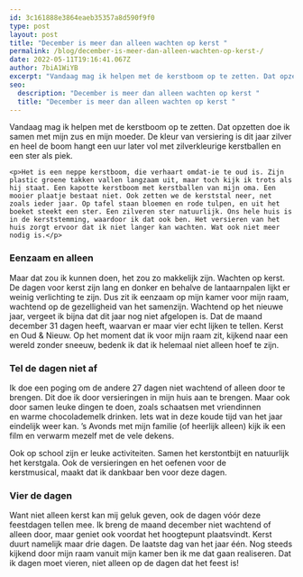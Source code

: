 ```yaml
---
id: 3c161888e3864eaeb35357a8d590f9f0
type: post
layout: post
title: "December is meer dan alleen wachten op kerst "
permalink: /blog/december-is-meer-dan-alleen-wachten-op-kerst-/
date: 2022-05-11T19:16:41.067Z
author: 7biA1WiYB
excerpt: "Vandaag mag ik helpen met de kerstboom op te zetten. Dat opzetten doe ik samen met mijn zus en mijn moeder. De kleur van versiering is dit jaar zilver en heel de boom hangt een uur later vol met zilverkleurige kerstballen en een ster als piek.  "
seo:
  description: "December is meer dan alleen wachten op kerst "
  title: "December is meer dan alleen wachten op kerst "
---
```

Vandaag mag ik helpen met de kerstboom op te zetten. Dat opzetten doe ik samen met mijn zus en mijn moeder. De kleur van versiering is dit jaar zilver en heel de boom hangt een uur later vol met zilverkleurige kerstballen en een ster als piek.  

    <p>Het is een neppe kerstboom, die verhaart omdat-ie te oud is. Zijn plastic groene takken vallen langzaam uit, maar toch kijk ik trots als hij staat. Een kapotte kerstboom met kerstballen van mijn oma. Een mooier plaatje bestaat niet. Ook zetten we de kerststal neer, net zoals ieder jaar. Op tafel staan bloemen en rode tulpen, en uit het boeket steekt een ster. Een zilveren ster natuurlijk. Ons hele huis is in de kerststemming, waardoor ik dat ook ben. Het versieren van het huis zorgt ervoor dat ik niet langer kan wachten. Wat ook niet meer nodig is.</p>
<h3>Eenzaam en alleen</h3>
<p>Maar dat zou ik kunnen doen, het zou zo makkelijk zijn. Wachten op kerst. De dagen voor kerst zijn lang en donker en behalve de lantaarnpalen lijkt er weinig verlichting te zijn. Dus zit ik eenzaam op mijn kamer voor mijn raam, wachtend op de gezelligheid van het samenzijn. Wachtend op het nieuwe jaar, vergeet ik bijna dat dit jaar nog niet afgelopen is. Dat de maand december 31 dagen heeft, waarvan er maar vier echt lijken te tellen. Kerst en Oud &amp; Nieuw. Op het moment dat ik voor mijn raam zit, kijkend naar een wereld zonder sneeuw, bedenk ik dat ik helemaal niet alleen hoef te zijn.</p>
<h3>Tel de dagen niet af</h3>
<p>Ik doe een poging om de andere 27 dagen niet wachtend of alleen door te brengen. Dit doe ik door versieringen in mijn huis aan te brengen. Maar ook door samen leuke dingen te doen, zoals schaatsen met vriendinnen en warme chocolademelk drinken. Iets wat in deze koude tijd van het jaar eindelijk weer kan. ’s Avonds met mijn familie (of heerlijk alleen) kijk ik een film en verwarm mezelf met de vele dekens.</p>
<p>Ook op school zijn er leuke activiteiten. Samen het kerstontbijt en natuurlijk het kerstgala. Ook de versieringen en het oefenen voor de kerstmusical, maakt dat ik dankbaar ben voor deze dagen.</p>
<h3>Vier de dagen</h3>
<p>Want niet alleen kerst kan mij geluk geven, ook de dagen vóór deze feestdagen tellen mee. Ik breng de maand december niet wachtend of alleen door, maar geniet ook voordat het hoogtepunt plaatsvindt. Kerst duurt namelijk maar drie dagen. De laatste dag van het jaar één. Nog steeds kijkend door mijn raam vanuit mijn kamer ben ik me dat gaan realiseren. Dat ik dagen moet vieren, niet alleen op de dagen dat het feest is!</p>  
